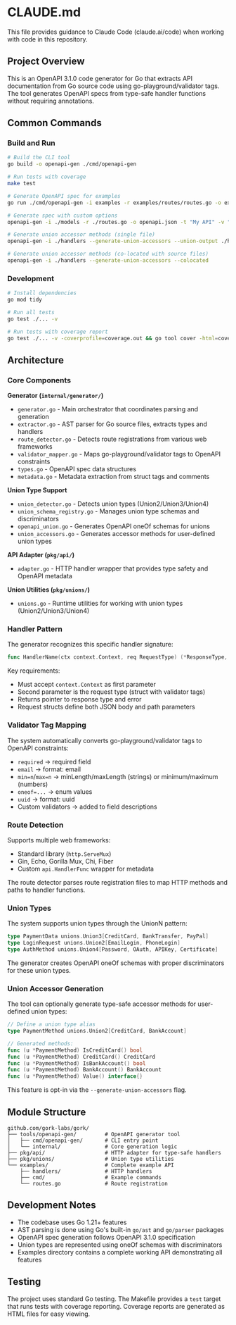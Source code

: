 # CLAUDE.md

This file provides guidance to Claude Code (claude.ai/code) when working with code in this repository.

## Project Overview

This is an OpenAPI 3.1.0 code generator for Go that extracts API documentation from Go source code using go-playground/validator tags. The tool generates OpenAPI specs from type-safe handler functions without requiring annotations.

## Common Commands

### Build and Run
```bash
# Build the CLI tool
go build -o openapi-gen ./cmd/openapi-gen

# Run tests with coverage
make test

# Generate OpenAPI spec for examples
go run ./cmd/openapi-gen -i examples -r examples/routes/routes.go -o examples/openapi.json

# Generate spec with custom options
openapi-gen -i ./models -r ./routes.go -o openapi.json -t "My API" -v "2.0.0" -f yaml

# Generate union accessor methods (single file)
openapi-gen -i ./handlers --generate-union-accessors --union-output ./handlers/union_accessors.go

# Generate union accessor methods (co-located with source files)
openapi-gen -i ./handlers --generate-union-accessors --colocated
```

### Development
```bash
# Install dependencies 
go mod tidy

# Run all tests
go test ./... -v

# Run tests with coverage report
go test ./... -v -coverprofile=coverage.out && go tool cover -html=coverage.out -o coverage.html
```

## Architecture

### Core Components

**Generator (`internal/generator/`)**
- `generator.go` - Main orchestrator that coordinates parsing and generation
- `extractor.go` - AST parser for Go source files, extracts types and handlers  
- `route_detector.go` - Detects route registrations from various web frameworks
- `validator_mapper.go` - Maps go-playground/validator tags to OpenAPI constraints
- `types.go` - OpenAPI spec data structures
- `metadata.go` - Metadata extraction from struct tags and comments

**Union Type Support**
- `union_detector.go` - Detects union types (Union2/Union3/Union4)
- `union_schema_registry.go` - Manages union type schemas and discriminators
- `openapi_union.go` - Generates OpenAPI oneOf schemas for unions
- `union_accessors.go` - Generates accessor methods for user-defined union types

**API Adapter (`pkg/api/`)**
- `adapter.go` - HTTP handler wrapper that provides type safety and OpenAPI metadata

**Union Utilities (`pkg/unions/`)**
- `unions.go` - Runtime utilities for working with union types (Union2/Union3/Union4)

### Handler Pattern

The generator recognizes this specific handler signature:
```go
func HandlerName(ctx context.Context, req RequestType) (*ResponseType, error)
```

Key requirements:
- Must accept `context.Context` as first parameter
- Second parameter is the request type (struct with validator tags)
- Returns pointer to response type and error
- Request structs define both JSON body and path parameters

### Validator Tag Mapping

The system automatically converts go-playground/validator tags to OpenAPI constraints:
- `required` → required field
- `email` → format: email  
- `min=n`/`max=n` → minLength/maxLength (strings) or minimum/maximum (numbers)
- `oneof=...` → enum values
- `uuid` → format: uuid
- Custom validators → added to field descriptions

### Route Detection

Supports multiple web frameworks:
- Standard library (`http.ServeMux`)
- Gin, Echo, Gorilla Mux, Chi, Fiber
- Custom `api.HandlerFunc` wrapper for metadata

The route detector parses route registration files to map HTTP methods and paths to handler functions.

### Union Types

The system supports union types through the UnionN pattern:

```go
type PaymentData unions.Union3[CreditCard, BankTransfer, PayPal]
type LoginRequest unions.Union2[EmailLogin, PhoneLogin]
type AuthMethod unions.Union4[Password, OAuth, APIKey, Certificate]
```

The generator creates OpenAPI oneOf schemas with proper discriminators for these union types.

### Union Accessor Generation

The tool can optionally generate type-safe accessor methods for user-defined union types:

```go
// Define a union type alias
type PaymentMethod unions.Union2[CreditCard, BankAccount]

// Generated methods:
func (u *PaymentMethod) IsCreditCard() bool
func (u *PaymentMethod) CreditCard() CreditCard
func (u *PaymentMethod) IsBankAccount() bool
func (u *PaymentMethod) BankAccount() BankAccount
func (u *PaymentMethod) Value() interface{}
```

This feature is opt-in via the `--generate-union-accessors` flag.

## Module Structure

```
github.com/gork-labs/gork/
├── tools/openapi-gen/         # OpenAPI generator tool
│   ├── cmd/openapi-gen/       # CLI entry point
│   └── internal/              # Core generation logic
├── pkg/api/                   # HTTP adapter for type-safe handlers
├── pkg/unions/                # Union type utilities
└── examples/                  # Complete example API
    ├── handlers/              # HTTP handlers
    ├── cmd/                   # Example commands
    └── routes.go              # Route registration
```

## Development Notes

- The codebase uses Go 1.21+ features
- AST parsing is done using Go's built-in `go/ast` and `go/parser` packages
- OpenAPI spec generation follows OpenAPI 3.1.0 specification
- Union types are represented using oneOf schemas with discriminators
- Examples directory contains a complete working API demonstrating all features

## Testing

The project uses standard Go testing. The Makefile provides a `test` target that runs tests with coverage reporting. Coverage reports are generated as HTML files for easy viewing.